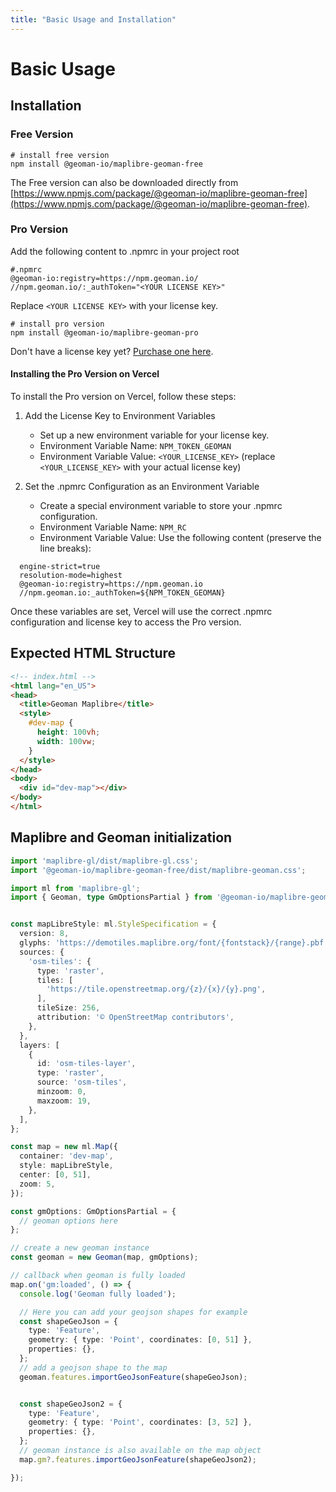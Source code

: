 ```yaml
---
title: "Basic Usage and Installation"
---
```


# Basic Usage

## Installation

### Free Version

```shell
# install free version
npm install @geoman-io/maplibre-geoman-free
```

The Free version can also be downloaded directly from [https://www.npmjs.com/package/@geoman-io/maplibre-geoman-free](https://www.npmjs.com/package/@geoman-io/maplibre-geoman-free).

### Pro Version

Add the following content to .npmrc in your project root

```shell
#.npmrc
@geoman-io:registry=https://npm.geoman.io/
//npm.geoman.io/:_authToken="<YOUR LICENSE KEY>"
```

Replace `<YOUR LICENSE KEY>` with your license key.

```shell
# install pro version
npm install @geoman-io/maplibre-geoman-pro
```

Don't have a license key yet? [Purchase one here](https://geoman.io/pricing).

#### Installing the Pro Version on Vercel

To install the Pro version on Vercel, follow these steps:

1. Add the License Key to Environment Variables
   - Set up a new environment variable for your license key.
   - Environment Variable Name: `NPM_TOKEN_GEOMAN`
   - Environment Variable Value: `<YOUR_LICENSE_KEY>` (replace `<YOUR_LICENSE_KEY>` with your actual license key)

2. Set the .npmrc Configuration as an Environment Variable
   - Create a special environment variable to store your .npmrc configuration.
   - Environment Variable Name: `NPM_RC`
   - Environment Variable Value: Use the following content (preserve the line breaks):
  ```
    engine-strict=true
    resolution-mode=highest
    @geoman-io:registry=https://npm.geoman.io
    //npm.geoman.io:_authToken=${NPM_TOKEN_GEOMAN}
  ```



Once these variables are set, Vercel will use the correct .npmrc configuration and license key to access the Pro version.

## Expected HTML Structure

```html
<!-- index.html -->
<html lang="en_US">
<head>
  <title>Geoman Maplibre</title>
  <style>
    #dev-map {
      height: 100vh;
      width: 100vw;
    }
  </style>
</head>
<body>
  <div id="dev-map"></div>
</body>
</html>
```

## Maplibre and Geoman initialization

```typescript
import 'maplibre-gl/dist/maplibre-gl.css';
import '@geoman-io/maplibre-geoman-free/dist/maplibre-geoman.css';

import ml from 'maplibre-gl';
import { Geoman, type GmOptionsPartial } from '@geoman-io/maplibre-geoman-free';


const mapLibreStyle: ml.StyleSpecification = {
  version: 8,
  glyphs: 'https://demotiles.maplibre.org/font/{fontstack}/{range}.pbf',
  sources: {
    'osm-tiles': {
      type: 'raster',
      tiles: [
        'https://tile.openstreetmap.org/{z}/{x}/{y}.png',
      ],
      tileSize: 256,
      attribution: '© OpenStreetMap contributors',
    },
  },
  layers: [
    {
      id: 'osm-tiles-layer',
      type: 'raster',
      source: 'osm-tiles',
      minzoom: 0,
      maxzoom: 19,
    },
  ],
};

const map = new ml.Map({
  container: 'dev-map',
  style: mapLibreStyle,
  center: [0, 51],
  zoom: 5,
});

const gmOptions: GmOptionsPartial = {
  // geoman options here
};

// create a new geoman instance
const geoman = new Geoman(map, gmOptions);

// callback when geoman is fully loaded
map.on('gm:loaded', () => {
  console.log('Geoman fully loaded');

  // Here you can add your geojson shapes for example
  const shapeGeoJson = {
    type: 'Feature',
    geometry: { type: 'Point', coordinates: [0, 51] },
    properties: {},
  };
  // add a geojson shape to the map
  geoman.features.importGeoJsonFeature(shapeGeoJson);


  const shapeGeoJson2 = {
    type: 'Feature',
    geometry: { type: 'Point', coordinates: [3, 52] },
    properties: {},
  };
  // geoman instance is also available on the map object
  map.gm?.features.importGeoJsonFeature(shapeGeoJson2);

});
```
